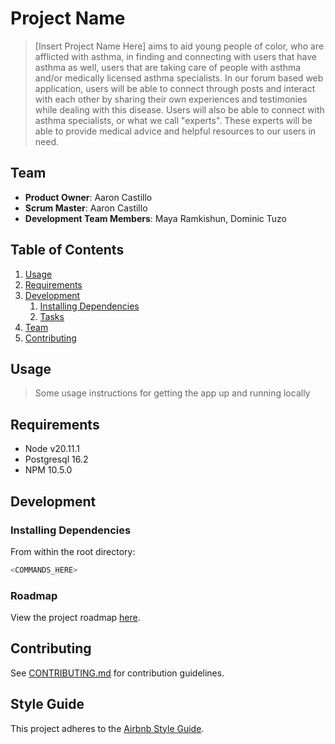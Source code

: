 # Project Name

> [Insert Project Name Here] aims to aid young people of color, who are afflicted with asthma, in finding and connecting with users that have asthma as well, users that are taking care of people with asthma and/or medically licensed asthma specialists. In our forum based web application, users will be able to connect through posts and interact with each other by sharing their own experiences and testimonies while dealing with this disease. Users will also be able to connect with asthma specialists, or what we call "experts". These experts will be able to provide medical advice and helpful resources to our users in need.

## Team

- **Product Owner**: Aaron Castillo
- **Scrum Master**: Aaron Castillo
- **Development Team Members**: Maya Ramkishun, Dominic Tuzo

## Table of Contents

1. [Usage](#Usage)
1. [Requirements](#requirements)
1. [Development](#development)
   1. [Installing Dependencies](#installing-dependencies)
   1. [Tasks](#tasks)
1. [Team](#team)
1. [Contributing](#contributing)

## Usage

> Some usage instructions for getting the app up and running locally

## Requirements

- Node v20.11.1
- Postgresql 16.2
- NPM 10.5.0

## Development

### Installing Dependencies

From within the root directory:

```sh
<COMMANDS_HERE>
```

### Roadmap

View the project roadmap [here](https://github.com/orgs/Wheeze-Watchers/projects/1).

## Contributing

See [CONTRIBUTING.md](CONTRIBUTING.md) for contribution guidelines.

## Style Guide

This project adheres to the [Airbnb Style Guide](https://github.com/airbnb/javascript).
